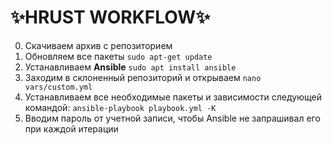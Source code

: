 # ✨HRUST WORKFLOW✨

0. Скачиваем архив с репозиторием
1. Обновляем все пакеты `sudo apt-get update`
2. Устанавливаем __Ansible__ `sudo apt install ansible`
3. Заходим в склоненный репозиторий и открываем `nano vars/custom.yml`
4. Устанавливаем все необходимые пакеты и зависимости следующей командой: `ansible-playbook playbook.yml -K`
5. Вводим пароль от учетной записи, чтобы Ansible не запрашивал его при каждой итерации